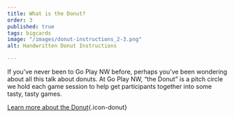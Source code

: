 ```yaml
---
title: What is the Donut?
order: 3
published: true
tags: bigcards
image: "/images/donut-instructions_2-3.png"
alt: Handwritten Donut Instructions

---
```

If you’ve never been to Go Play NW before, perhaps you’ve been wondering about all this talk about donuts. At Go Play NW, “the Donut” is a pitch circle we hold each game session to help get participants together into some tasty, tasty games.

[Learn more about the Donut](/the-donut/){.icon-donut}